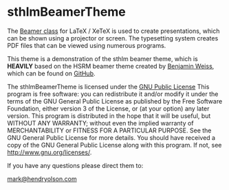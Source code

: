 sthlmBeamerTheme
=================

The [Beamer class](http://www.tex.ac.uk/CTAN/macros/latex/contrib/beamer/doc/beameruserguide.pdf) for LaTeX / XeTeX is used to create presentations, which can be shown using a projector or screen.  The typesetting system creates PDF files that can be viewed using numerous programs.
	
This theme is a demonstration of the sthlm beamer theme, which is **HEAVILY** based on the HSRM beamer theme created by [Benjamin Weiss](mailto:benjamin.weiss@student.hs-rm.de), which can be found on [GitHub](https://github.com/hsrmbeamertheme/hsrmbeamertheme).  

The sthlmBeamerTheme is licensed under the [GNU Public License](http://www.gnu.org/licenses/gpl-3.0.en.html)
This program is free software: you can redistribute it and/or modify it under the terms of the GNU General Public License as published by the Free Software Foundation, either version 3 of the License, or (at your option) any later version.  This program is distributed in the hope that it will be useful, but WITHOUT ANY WARRANTY; without even the implied warranty of MERCHANTABILITY or FITNESS FOR A PARTICULAR PURPOSE.  See the GNU General Public License for more details.
You should have received a copy of the GNU General Public License along with this program.  If not, see <http://www.gnu.org/licenses/>.

If you have any questions please direct them to:

[mark@hendryolson.com](mailto:mark@hendryolson.com)
